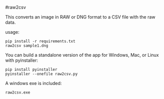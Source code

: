 #raw2csv

This converts an image in RAW or DNG format to a CSV file with the raw data.

usage:

    pip install -r requirements.txt
    raw2csv sample1.dng

You can build a standalone version of the app for Windows, Mac, or Linux with pyinstaller:

    pip install pyinstaller 
    pyinstaller --onefile raw2csv.py

A windows exe is included:

    raw2csv.exe

